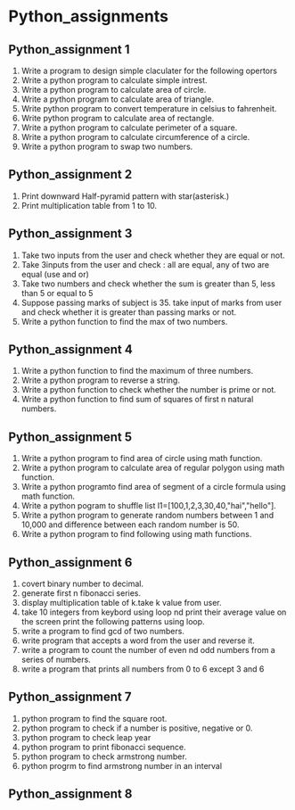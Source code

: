 # Python_assignments
## Python_assignment 1
1. Write a program to design simple claculater for the following opertors
2. Write a python program to calculate simple intrest.
3. Write a python program to calculate area of circle.
4. Write a python program to calculate area of triangle.
5. Write python program to convert temperature in celsius to fahrenheit.
6. Write python program to calculate area of rectangle.
7. Write a python program to calculate perimeter of a square.
8. Write a python program to calculate circumference of a circle.
9. Write a python program to swap two numbers.
## Python_assignment 2
1. Print downward Half-pyramid pattern with star(asterisk.)
2. Print multiplication table from 1 to 10.
## Python_assignment 3
1. Take two inputs from the user and check whether they are equal or not.
2. Take 3inputs from the user and check : all are equal, any of two are equal (use and or)
3. Take two numbers and check whether the sum is greater than 5, less than 5 or equal to 5
4. Suppose passing marks of subject is 35. take input of marks from user and check whether it is greater than passing marks or not.
5. Write a python function to find the max of two numbers.
## Python_assignment 4
1. Write a python function to find the maximum of three numbers.
2. Write a python program to reverse a string.
3. Write a python function to check whether the number is prime or not.
4. Write a python function to find sum of squares of first n natural numbers.
## Python_assignment 5
1. Write a python program to find area of circle using math function.
2. Write a python program to calculate area of regular polygon using math function.
3. Write a python programto find area of segment of a circle formula using math function.
4. Write a python pogram to shuffle list l1=[100,1,2,3,30,40,"hai","hello"].
5. Write a python program to generate random numbers between 1 and 10,000 and difference between each random number is 50.
6. Write a python program to find following using math functions.
## Python_assignment 6
1. covert binary number to decimal.
2. generate first n fibonacci series.
3. display multiplication table of k.take k value from user.
4. take 10 integers from keybord using loop nd print their average value on the screen print the following patterns using loop.
5. write a program to find gcd of two numbers.
6. write program that accepts a word from the user and reverse it.
7. write a program to count the number of even nd odd numbers from a series of numbers.
8. write a program that prints all numbers from 0 to 6 except 3 and 6
## Python_assignment 7
1. python program to find the square root.
2. python program to check if a number is positive, negative or 0.
3. python program to check leap year
4. python program to print fibonacci sequence.
5. python program to check armstrong number.
6. python progrm to find armstrong number in an interval
## Python_assignment 8










